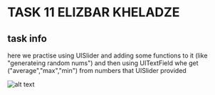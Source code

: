 # TASK 11 ELIZBAR KHELADZE
## task info
here we practise using UISlider and adding some functions to it (like "generateing random nums") and then using UITextField whe get ("average","max","min")
from numbers that UISlider provided

![alt text](https://i.ibb.co/cJfrwYh/task-11-domenstration.png)

